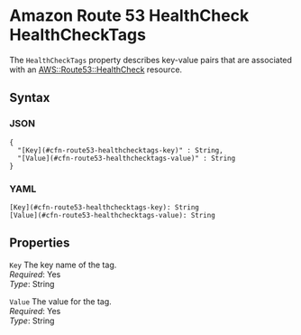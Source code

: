 # Amazon Route 53 HealthCheck HealthCheckTags<a name="aws-properties-route53-healthcheck-healthchecktags"></a>

The `HealthCheckTags` property describes key\-value pairs that are associated with an [AWS::Route53::HealthCheck](aws-resource-route53-healthcheck.md) resource\.

## Syntax<a name="w4ab1c21c14e1764b5"></a>

### JSON<a name="aws-properties-route53-healthcheck-healthchecktags-syntax.json"></a>

```
{
  "[Key](#cfn-route53-healthchecktags-key)" : String,
  "[Value](#cfn-route53-healthchecktags-value)" : String
}
```

### YAML<a name="aws-properties-route53-healthcheck-healthchecktags-syntax.yaml"></a>

```
[Key](#cfn-route53-healthchecktags-key): String
[Value](#cfn-route53-healthchecktags-value): String
```

## Properties<a name="w4ab1c21c14e1764b7"></a>

`Key`  <a name="cfn-route53-healthchecktags-key"></a>
The key name of the tag\.  
*Required*: Yes  
*Type*: String

`Value`  <a name="cfn-route53-healthchecktags-value"></a>
The value for the tag\.  
*Required*: Yes  
*Type*: String